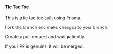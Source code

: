 #### Tic Tac Toe

This is a tic tac toe built using Prisma.

Fork the branch and make changes to your branch.

Create a pull request and wait patiently.

If your PR is genuine, it will be merged.
